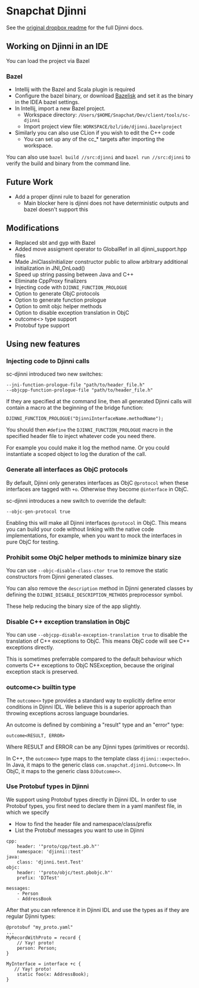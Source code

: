 # Snapchat Djinni

See the [original dropbox readme](README.dropbox.md) for the full Djinni docs.

## Working on Djinni in an IDE

You can load the project via Bazel

### Bazel

- Intellij with the Bazel and Scala plugin is required
- Configure the bazel binary, or download [Bazelisk](https://github.com/bazelbuild/bazelisk)
  and set it as the binary in the IDEA bazel settings.
- In Intellij, import a new Bazel project.
    - Workspace directory: `/Users/$HOME/Snapchat/Dev/client/tools/sc-djinni`
    - Import project view file: `WORKSPACE/bzl/ide/djinni.bazelproject`
- Similarly you can also use CLion if you wish to edit the C++ code
    - You can set up any of the cc_* targets after importing the workspace.

You can also use `bazel build //src:djinni` and `bazel run //src:djinni` to verify the build and binary from the command line.

## Future Work

- Add a proper djinni rule to bazel for generation
  - Main blocker here is djinni does not have deterministic outputs and bazel doesn't support this

## Modifications

 - Replaced sbt and gyp with Bazel
 - Added move assigment operator to GlobalRef in all djinni_support.hpp files
 - Made JniClassInitializer constructor public to allow arbitrary additional initialization in JNI_OnLoad()
 - Speed up string passing between Java and C++
 - Eliminate CppProxy finalizers
 - Injecting code with `DJINNI_FUNCTION_PROLOGUE`
 - Option to generate ObjC protocols
 - Option to generate function prologue
 - Option to omit objc helper methods
 - Option to disable exception translation in ObjC
 - outcome<> type support
 - Protobuf type support

## Using new features

### Injecting code to Djinni calls

sc-djinni introduced two new switches:

```
--jni-function-prologue-file "path/to/header_file.h"
--objcpp-function-prologue-file "path/to/header_file.h"
```

If they are specified at the command line, then all generated Djinni calls will
contain a macro at the beginning of the bridge function:

```
DJINNI_FUNCTION_PROLOGUE("DjinniInterfaceName.methodName");
```

You should then `#define` the `DJINNI_FUNCTION_PROLOGUE` macro in the specified
header file to inject whatever code you need there.

For example you could make it log the method name. Or you could instantiate a
scoped object to log the duration of the call.

### Generate all interfaces as ObjC protocols

By default, Djinni only generates interfaces as ObjC `@protocol` when these
interfaces are tagged with `+o`.  Otherwise they become `@interface` in ObjC.

sc-djinni introduces a new switch to override the default:

`--objc-gen-protocol true`

Enabling this will make all Djinni interfaces `@protocol` in ObjC. This means
you can build your code without linking with the native code implementations,
for example, when you want to mock the interfaces in pure ObjC for testing.

### Prohibit some ObjC helper methods to minimize binary size

You can use `--objc-disable-class-ctor true` to remove the static constructors
from Djinni generated classes.

You can also remove the `description` method in Djinni generated classes by
defining the `DJINNI_DISABLE_DESCRIPTION_METHODS` preprocessor symbol.

These help reducing the binary size of the app slightly.

### Disable C++ exception translation in ObjC

You can use `--objcpp-disable-exception-translation true` to disable the
translation of C++ exceptions to ObjC.  This means ObjC code will see C++
exceptions directly.

This is sometimes preferrable compared to the default behaviour which converts
C++ exceptions to ObjC NSException, because the original exception stack is
preserved.

### outcome<> builtin type

The `outcome<>` type provides a standard way to explicitly define error
conditions in Djinni IDL.  We believe this is a superior approach than throwing
exceptions across language boundaries.

An outcome is defined by combining a "result" type and an "error" type:
```
outcome<RESULT, ERROR>
```
Where RESULT and ERROR can be any Djinni types (primitives or records).


In C++, the `outcome<>` type maps to the template class `djinni::expected<>`.
In Java, it maps to the generic class `com.snapchat.djinni.Outcome<>`. In ObjC,
it maps to the generic class `DJOutcome<>`.

### Use Protobuf types in Djinni

We support using Protobuf types directly in Djinni IDL. In order to use Protobuf
types, you first need to declare them in a yaml manifest file, in which we specify

- How to find the header file and namespace/class/prefix
- List the Protobuf messages you want to use in Djinni

```
cpp:
    header: '"proto/cpp/test.pb.h"'
    namespace: 'djinni::test'
java:
    class: 'djinni.test.Test'
objc:
    header: '"proto/objc/test.pbobjc.h"'
    prefix: 'DJTest'
 
messages:
    - Person
    - AddressBook
```

After that you can reference it in Djinni IDL and use the types as if they are
regular Djinni types:

```
@protobuf "my_proto.yaml"
...
MyRecordWithProto = record {
    // Yay! proto!
    person: Person;
}

MyInterface = interface +c {
   // Yay! proto!
    static foo(x: AddressBook);
}
```

